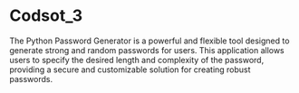 # Codsot_3
The Python Password Generator is a powerful and flexible tool designed to generate strong and random passwords for users. This application allows users to specify the desired length and complexity of the password, providing a secure and customizable solution for creating robust passwords.
